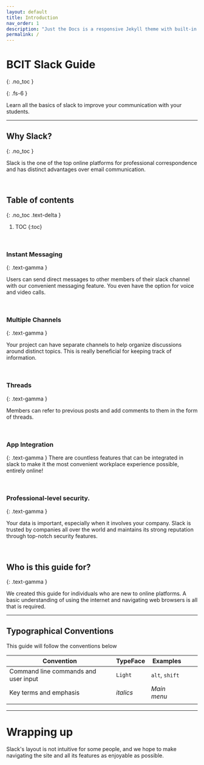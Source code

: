 ```yaml
---
layout: default
title: Introduction
nav_order: 1
description: "Just the Docs is a responsive Jekyll theme with built-in search that is easily customizable and hosted on GitHub Pages."
permalink: /
---
```


# BCIT Slack Guide
{: .no_toc }

{: .fs-6 }

Learn all the basics of slack to improve your communication with your students.

---
## Why Slack?
{: .no_toc }


Slack is the one of the top online platforms for professional correspondence and has distinct advantages over email communication.

<br />


## Table of contents
{: .no_toc .text-delta }

1. TOC
{:toc}

<br />

### Instant Messaging
{: .text-gamma }

Users can send direct messages to other members of their slack channel with our convenient messaging feature. You even have the option for voice and video calls.

<br />


### Multiple Channels
{: .text-gamma }

Your project can have separate channels to help organize discussions around distinct topics.  This is really beneficial for keeping track of information.


<br />

### Threads
{: .text-gamma }

Members can refer to previous posts and add comments to them in the form of threads.

<br />



### App Integration
{: .text-gamma }
There are countless features that can be integrated in slack to make it the most convenient workplace experience possible, entirely online!


<br />


### Professional-level security.
{: .text-gamma }

Your data is important, especially when it involves your company.  Slack is trusted by companies all over the world and maintains its strong reputation through top-notch security features.


<br />

## Who is this guide for?
{: .text-gamma }

We created this guide for individuals who are new to online platforms. A basic understanding of using the internet and navigating web browsers is all that is required. 
<br/>
* * *

## Typographical Conventions

This guide will follow the conventions below

| Convention                           | TypeFace  | Examples       |   |   |
|--------------------------------------|-----------|----------------|---|---|
| Command line commands and user input | `Light`   | `alt`, `shift` |   |   |
| Key terms and emphasis               | _italics_ | _Main menu_    |   |   |
|                                      |           |                |   |  

* * *

# Wrapping up

Slack's layout is not intuitive for some people, and we hope to make navigating the site and all its features as enjoyable as possible.

